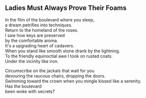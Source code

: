Ladies Must Always Prove Their Foams
------------------------------------
In the film of the boulevard where you sleep,  
a dream petrifies into techniques.  
Return to the homeland of the roses.  
I saw how keys are preserved  
by the comfortable aroma.  
It's a upgrading heart of cadavers.  
When you stand like smooth stone drank by the lightning.  
To the friendly equinoctial awe I took on rusted coats.  
Under the vicinity like iron.  
  
Circumscribe on the jackals that wait for you  
devouring the raucous chairs, dropping the doors.  
Swimming toward the crown when you mingle kissed like a serenity.  
Has the boulevard  
been woke with secrets?  

